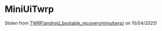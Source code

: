 # MiniUiTwrp

Stolen from [TWRP/android_bootable_recovery/minuitwrp/](https://github.com/TeamWin/android_bootable_recovery/tree/android-12.1/minuitwrp) on 10/04/2025!
